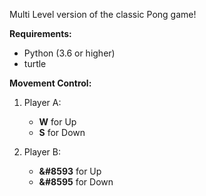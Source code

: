 Multi Level version of the classic Pong game!

**Requirements:**
* Python (3.6 or higher)
* turtle

**Movement Control:**
1. Player A:
    * **W** for Up
    * **S** for Down

2. Player B:
    * **&#8593** for Up
    * **&#8595** for Down



